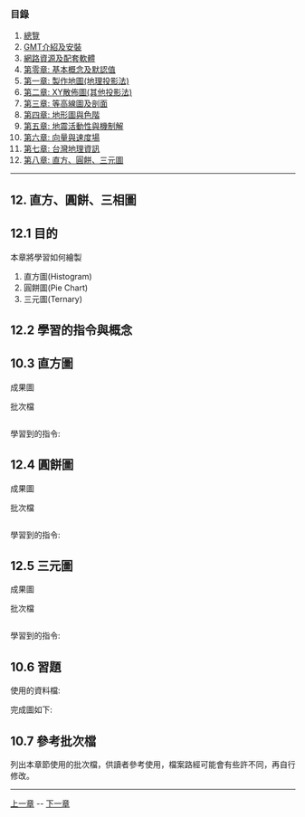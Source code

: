 
### 目錄
1. [總覽](/index.md)
2. [GMT介紹及安裝](/intro_install.md)
3. [網路資源及配套軟體](/net_software.md)
4. [第零章: 基本概念及默認值](/basic_defaults.md)
5. [第一章: 製作地圖(地理投影法)](/projection.md)
6. [第二章: XY散佈圖(其他投影法)](/xy_figure.md)
7. [第三章: 等高線圖及剖面](/contour_profile.md)
8. [第四章: 地形圖與色階](/topography_cpt.md)
9. [第五章: 地震活動性與機制解](/seismicity_meca.md)
10. [第六章: 向量與速度場](/vector_velocity.md)
11. [第七章: 台灣地理資訊](/taiwan_geography.md)
12. [第八章: 直方、圓餅、三元圖](/histo_pie_ternary.md)

---

## 12. 直方、圓餅、三相圖

## 12.1 目的
本章將學習如何繪製
  1. 直方圖(Histogram)
  2. 圓餅圖(Pie Chart)
  3. 三元圖(Ternary)

## 12.2 學習的指令與概念

## 10.3 直方圖

成果圖

批次檔
```bash
```

學習到的指令:

## 12.4 圓餅圖

成果圖

批次檔
```bash
```

學習到的指令:

## 12.5 三元圖

成果圖

批次檔
```bash
```

學習到的指令:

## 10.6 習題

使用的資料檔:

完成圖如下:

## 10.7 參考批次檔
列出本章節使用的批次檔，供讀者參考使用，檔案路經可能會有些許不同，再自行修改。

---

[上一章](/taiwan_geography.md) -- [下一章](/histo_pie_ternary.md)
